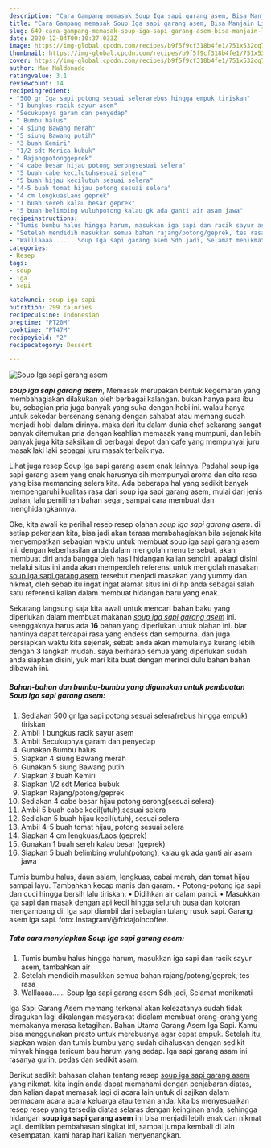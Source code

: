 ```yaml
---
description: "Cara Gampang memasak Soup Iga sapi garang asem, Bisa Manjain Lidah"
title: "Cara Gampang memasak Soup Iga sapi garang asem, Bisa Manjain Lidah"
slug: 649-cara-gampang-memasak-soup-iga-sapi-garang-asem-bisa-manjain-lidah
date: 2020-12-04T00:10:37.033Z
image: https://img-global.cpcdn.com/recipes/b9f5f9cf318b4fe1/751x532cq70/soup-iga-sapi-garang-asem-foto-resep-utama.jpg
thumbnail: https://img-global.cpcdn.com/recipes/b9f5f9cf318b4fe1/751x532cq70/soup-iga-sapi-garang-asem-foto-resep-utama.jpg
cover: https://img-global.cpcdn.com/recipes/b9f5f9cf318b4fe1/751x532cq70/soup-iga-sapi-garang-asem-foto-resep-utama.jpg
author: Mae Maldonado
ratingvalue: 3.1
reviewcount: 14
recipeingredient:
- "500 gr Iga sapi potong sesuai selerarebus hingga empuk tiriskan"
- "1 bungkus racik sayur asem"
- "Secukupnya garam dan penyedap"
- " Bumbu halus"
- "4 siung Bawang merah"
- "5 siung Bawang putih"
- "3 buah Kemiri"
- "1/2 sdt Merica bubuk"
- " Rajangpotonggeprek"
- "4 cabe besar hijau potong serongsesuai selera"
- "5 buah cabe kecilutuhsesuai selera"
- "5 buah hijau kecilutuh sesuai selera"
- "4-5 buah tomat hijau potong sesuai selera"
- "4 cm lengkuasLaos geprek"
- "1 buah sereh kalau besar geprek"
- "5 buah belimbing wuluhpotong kalau gk ada ganti air asam jawa"
recipeinstructions:
- "Tumis bumbu halus hingga harum, masukkan iga sapi dan racik sayur asem, tambahkan air"
- "Setelah mendidih masukkan semua bahan rajang/potong/geprek, tes rasa"
- "Walllaaaa...... Soup Iga sapi garang asem Sdh jadi, Selamat menikmati"
categories:
- Resep
tags:
- soup
- iga
- sapi

katakunci: soup iga sapi 
nutrition: 299 calories
recipecuisine: Indonesian
preptime: "PT20M"
cooktime: "PT47M"
recipeyield: "2"
recipecategory: Dessert

---
```



![Soup Iga sapi garang asem](https://img-global.cpcdn.com/recipes/b9f5f9cf318b4fe1/751x532cq70/soup-iga-sapi-garang-asem-foto-resep-utama.jpg)

<b><i>soup iga sapi garang asem</i></b>, Memasak merupakan bentuk kegemaran yang membahagiakan dilakukan oleh berbagai kalangan. bukan hanya para ibu ibu, sebagian pria juga banyak yang suka dengan hobi ini. walau hanya untuk sekedar bersenang senang dengan sahabat atau memang sudah menjadi hobi dalam dirinya. maka dari itu dalam dunia chef sekarang sangat banyak ditemukan pria dengan keahlian memasak yang mumpuni, dan lebih banyak juga kita saksikan di berbagai depot dan cafe yang mempunyai juru masak laki laki sebagai juru masak terbaik nya.

Lihat juga resep Soup Iga sapi garang asem enak lainnya. Padahal soup iga sapi garang asem yang enak harusnya sih mempunyai aroma dan cita rasa yang bisa memancing selera kita. Ada beberapa hal yang sedikit banyak mempengaruhi kualitas rasa dari soup iga sapi garang asem, mulai dari jenis bahan, lalu pemilihan bahan segar, sampai cara membuat dan menghidangkannya.

Oke, kita awali ke perihal resep resep olahan <i>soup iga sapi garang asem</i>. di setiap pekerjaan kita, bisa jadi akan terasa membahagiakan bila sejenak kita menyempatkan sebagian waktu untuk membuat soup iga sapi garang asem ini. dengan keberhasilan anda dalam mengolah menu tersebut, akan membuat diri anda bangga oleh hasil hidangan kalian sendiri. apalagi disini melalui situs ini anda akan memperoleh referensi untuk mengolah masakan <u>soup iga sapi garang asem</u> tersebut menjadi masakan yang yummy dan nikmat, oleh sebab itu ingat ingat alamat situs ini di hp anda sebagai salah satu referensi kalian dalam membuat hidangan baru yang enak.


Sekarang langsung saja kita awali untuk mencari bahan baku yang diperlukan dalam membuat makanan <u><i>soup iga sapi garang asem</i></u> ini. seenggaknya harus ada <b>16</b> bahan yang diperlukan untuk olahan ini. biar nantinya dapat tercapai rasa yang endess dan sempurna. dan juga persiapkan waktu kita sejenak, sebab anda akan memulainya kurang lebih dengan <b>3</b> langkah mudah. saya berharap semua yang diperlukan sudah anda siapkan disini, yuk mari kita buat dengan merinci dulu bahan bahan dibawah ini.

<!--inarticleads1-->

##### Bahan-bahan dan bumbu-bumbu yang digunakan untuk pembuatan Soup Iga sapi garang asem:

1. Sediakan 500 gr Iga sapi potong sesuai selera(rebus hingga empuk) tiriskan
1. Ambil 1 bungkus racik sayur asem
1. Ambil Secukupnya garam dan penyedap
1. Gunakan  Bumbu halus
1. Siapkan 4 siung Bawang merah
1. Gunakan 5 siung Bawang putih
1. Siapkan 3 buah Kemiri
1. Siapkan 1/2 sdt Merica bubuk
1. Siapkan  Rajang/potong/geprek
1. Sediakan 4 cabe besar hijau potong serong(sesuai selera)
1. Ambil 5 buah cabe kecil(utuh),sesuai selera
1. Sediakan 5 buah hijau kecil(utuh), sesuai selera
1. Ambil 4-5 buah tomat hijau, potong sesuai selera
1. Siapkan 4 cm lengkuas/Laos (geprek)
1. Gunakan 1 buah sereh kalau besar (geprek)
1. Siapkan 5 buah belimbing wuluh(potong), kalau gk ada ganti air asam jawa


Tumis bumbu halus, daun salam, lengkuas, cabai merah, dan tomat hijau sampai layu. Tambahkan kecap manis dan garam. • Potong-potong iga sapi dan cuci hingga bersih lalu tiriskan. • Didihkan air dalam panci. • Masukkan iga sapi dan masak dengan api kecil hingga seluruh busa dan kotoran mengambang di. Iga sapi diambil dari sebagian tulang rusuk sapi. Garang asem iga sapi. foto: Instagram/@fridajoincoffee. 

<!--inarticleads2-->

##### Tata cara menyiapkan Soup Iga sapi garang asem:

1. Tumis bumbu halus hingga harum, masukkan iga sapi dan racik sayur asem, tambahkan air
1. Setelah mendidih masukkan semua bahan rajang/potong/geprek, tes rasa
1. Walllaaaa...... Soup Iga sapi garang asem Sdh jadi, Selamat menikmati


Iga Sapi Garang Asem memang terkenal akan kelezatanya sudah tidak diragukan lagi dikalangan masyarakat didalam membuat orang-orang yang memakanya merasa ketagihan. Bahan Utama Garang Asem Iga Sapi. Kamu bisa menggunakan presto untuk merebusnya agar cepat empuk. Setelah itu, siapkan wajan dan tumis bumbu yang sudah dihaluskan dengan sedikit minyak hingga tericum bau harum yang sedap. Iga sapi garang asam ini rasanya gurih, pedas dan sedikit asam. 

Berikut sedikit bahasan olahan tentang resep <u>soup iga sapi garang asem</u> yang nikmat. kita ingin anda dapat memahami dengan penjabaran diatas, dan kalian dapat memasak lagi di acara lain untuk di sajikan dalam bermacam acara acara keluarga atau teman anda. kita bs menyesuaikan resep resep yang tersedia diatas selaras dengan keinginan anda, sehingga hidangan <b>soup iga sapi garang asem</b> ini bisa menjadi lebih enak dan nikmat lagi. demikian pembahasan singkat ini, sampai jumpa kembali di lain kesempatan. kami harap hari kalian menyenangkan.
